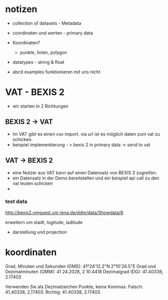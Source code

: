 # notizen

- collection of datasets - Metadata
- coordinaten und werten - primary data
  
- Koordinaten?
  - punkte, linien, polygon

- datatypes - string & float

- abcd examples funktionieren mit uns nicht


# VAT - BEXIS 2

- wir starten in 2 Richtungen

## BEXIS 2 ->  VAT

- Im VAT gibt es einen csv import. via url ist es möglich daten zum vat zu schicken.
- beispiel implementierung - > bexis 2 in primary data -> send to vat
  

## VAT -> BEXIS 2

- eine Nutzer aus VAT kann auf einen Datensatz von BEXIS 2 zugreifen.
- ein Datensatz in der Demo bereitstellen und ein beispiel api call zu den vat leuten schicken
- 
### test data
http://bexis2.vmguest.uni-jena.de/ddm/data/Showdata/8

erweitern um stadt, logitude, laditude
- darstellung und projection


# koordinaten
Grad, Minuten und Sekunden (GMS): 41°24'12.2"N 2°10'26.5"E
Grad und Dezimalminuten (GMM): 41 24.2028, 2 10.4418
Dezimalgrad (DG): 41.40338, 2.17403

Verwenden Sie als Dezimalzeichen Punkte, keine Kommas. Falsch: 41,40338, 2,17403. Richtig: 41.40338, 2.17403.